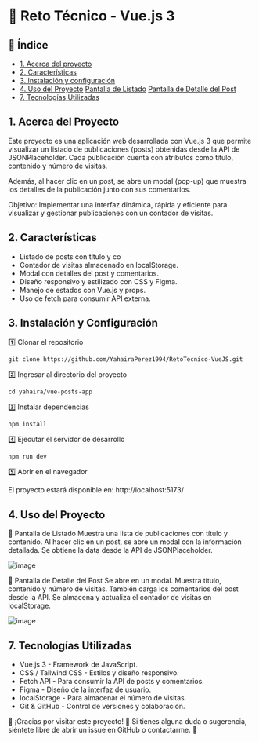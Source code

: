 # 📌 Reto Técnico - Vue.js 3

## 📖 Índice
* [1. Acerca del proyecto](#1-acerca-del-proyecto)
* [2. Características](#2-características)
* [3. Instalación y configuración](#3-instalación-y-configuración)
* [4. Uso del Proyecto](#4-uso-del-proyecto)
    [Pantalla de Listado](#5-pantalla-de-listado)
    [Pantalla de Detalle del Post](#6-pantalla-de-listado)
* [7. Tecnologías Utilizadas](#7-tecnologías-utilizadas)

## 1. Acerca del Proyecto

Este proyecto es una aplicación web desarrollada con Vue.js 3 que permite visualizar un listado de publicaciones (posts) obtenidas desde la API de JSONPlaceholder. Cada publicación cuenta con atributos como título, contenido y número de visitas.

Además, al hacer clic en un post, se abre un modal (pop-up) que muestra los detalles de la publicación junto con sus comentarios.

Objetivo: Implementar una interfaz dinámica, rápida y eficiente para visualizar y gestionar publicaciones con un contador de visitas.

## 2. Características

* Listado de posts con título y co
* Contador de visitas almacenado en localStorage.
* Modal con detalles del post y comentarios.
* Diseño responsivo y estilizado con CSS y Figma.
* Manejo de estados con Vue.js y props.
* Uso de fetch para consumir API externa.

## 3. Instalación y Configuración

1️⃣ Clonar el repositorio

`git clone https://github.com/YahairaPerez1994/RetoTecnico-VueJS.git`

2️⃣ Ingresar al directorio del proyecto

`cd yahaira/vue-posts-app`

3️⃣ Instalar dependencias

`npm install`

4️⃣ Ejecutar el servidor de desarrollo

`npm run dev`

5️⃣ Abrir en el navegador

El proyecto estará disponible en: http://localhost:5173/ 

## 4. Uso del Proyecto

📌 Pantalla de Listado
Muestra una lista de publicaciones con título y contenido.
Al hacer clic en un post, se abre un modal con la información detallada.
Se obtiene la data desde la API de JSONPlaceholder.

![image](https://github.com/user-attachments/assets/16a87a8c-7569-40a2-9176-45ef8db923b7)


📌 Pantalla de Detalle del Post
Se abre en un modal.
Muestra título, contenido y número de visitas.
También carga los comentarios del post desde la API.
Se almacena y actualiza el contador de visitas en localStorage.

![image](https://github.com/user-attachments/assets/b3237949-7337-4e58-b565-f8cac9f8a1ca)


## 7. Tecnologías Utilizadas

* Vue.js 3 - Framework de JavaScript.
* CSS / Tailwind CSS - Estilos y diseño responsivo.
* Fetch API - Para consumir la API de posts y comentarios.
* Figma - Diseño de la interfaz de usuario.
* localStorage - Para almacenar el número de visitas.
* Git & GitHub - Control de versiones y colaboración.

📌 ¡Gracias por visitar este proyecto! 🎉 Si tienes alguna duda o sugerencia, siéntete libre de abrir un issue en GitHub o contactarme. 🚀
